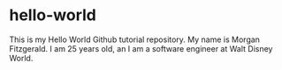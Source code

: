 # hello-world
This is my Hello World Github tutorial repository.
My name is Morgan Fitzgerald. I am 25 years old, an I am a software engineer at Walt Disney World. 
